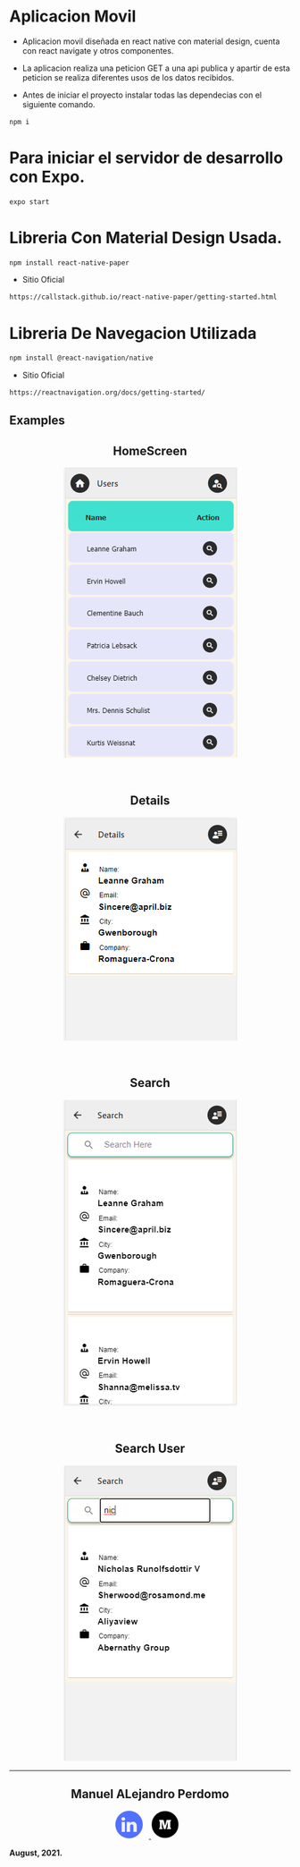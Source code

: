﻿# Aplicacion Movil 

- Aplicacion movil diseñada en react native con material design, cuenta con react navigate y otros componentes.

- La aplicacion realiza una peticion GET a una api publica y apartir de esta peticion se realiza diferentes usos de los datos recibidos.

- Antes de iniciar el proyecto instalar todas las dependecias con el siguiente comando.

```sh
npm i
```


# Para iniciar el servidor de desarrollo con Expo.
```sh
expo start
```

# Libreria Con Material Design Usada.

```sh
npm install react-native-paper
```

- Sitio Oficial 

```sh
https://callstack.github.io/react-native-paper/getting-started.html
```
# Libreria De Navegacion Utilizada

```sh
npm install @react-navigation/native
```

- Sitio Oficial

```sh
https://reactnavigation.org/docs/getting-started/
```

## Examples

<h2 align="center">HomeScreen</h2>
<p align="center">
  <img src="./img/HomeScreen.png"  target="_blank" />
</p>
<br>
<h2 align="center">Details</h2>
<p align="center">
  <img src="./img/Details.png"  target="_blank" />
</p>
<br>
<h2 align="center">Search</h2>
<p align="center">
  <img src="./img/Search.png"  target="_blank" />
</p>
<br>
<h2 align="center">Search User</h2>
<p align="center">
  <img src="./img/SearchUser.png"  target="_blank" />
</p>

---



<h2 align="center">Manuel ALejandro Perdomo</h2>
<p align="center">
    <a href="https://www.linkedin.com/in/manuelperdomo-a0b60a175/" target="_blank">
        <img alt="linkedin_page" src="https://raw.githubusercontent.com/EckoJuan/Readme_template/master/images/linkedin.png" style="float: center; margin-right: 10px" height="50"  width="50">
        </a>
    <a href="https://lonperman.medium.com/" target="_blank">
        <img alt="medium_page" src="https://raw.githubusercontent.com/EckoJuan/Readme_template/master/images/medium.png" style="float: center; margin-right: 10px" height="50" width="50">
    </a>
</p>


__August, 2021.__


